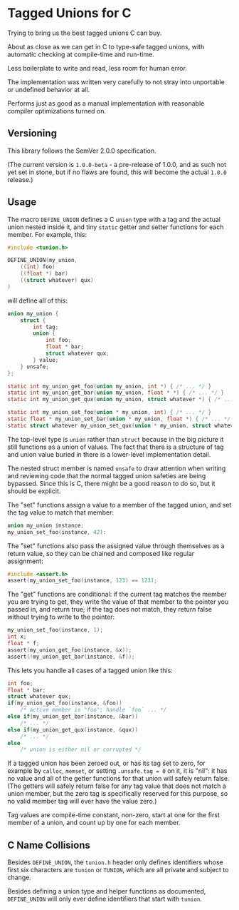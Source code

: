 # Tagged Unions for C

Trying to bring us the best tagged unions C can buy.

About as close as we can get in C to type-safe tagged unions,
with automatic checking at compile-time and run-time.

Less boilerplate to write and read, less room for human error.

The implementation was written very carefully to not
stray into unportable or undefined behavior at all.

Performs just as good as a manual implementation
with reasonable compiler optimizations turned on.


## Versioning

This library follows the SemVer 2.0.0 specification.

(The current version is `1.0.0-beta` - a pre-release of
1.0.0, and as such not yet set in stone, but if no flaws
are found, this will become the actual `1.0.0` release.)


## Usage

The macro `DEFINE_UNION` defines a C `union` type
with a tag and the actual union nested inside it,
and tiny `static` getter and setter functions for
each member. For example, this:

```c
#include <tunion.h>

DEFINE_UNION(my_union,
    ((int) foo)
    ((float *) bar)
    ((struct whatever) qux)
)
```

will define all of this:

```c
union my_union {
    struct {
        int tag;
        union {
            int foo;
            float * bar;
            struct whatever qux;
        } value;
    } unsafe;
};

static int my_union_get_foo(union my_union, int *) { /* ... */ }
static int my_union_get_bar(union my_union, float * *) { /* ... */ }
static int my_union_get_qux(union my_union, struct whatever *) { /* ... */ }

static int my_union_set_foo(union * my_union, int) { /* ... */ }
static float * my_union_set_bar(union * my_union, float *) { /* ... */ }
static struct whatever my_union_set_qux(union * my_union, struct whatever) { /* ... */ }
```

The top-level type is `union` rather than `struct` because in the
big picture it still functions as a union of values. The fact
that there is a structure of tag and union value buried in there
is a lower-level implementation detail.

The nested struct member is named `unsafe` to draw attention
when writing and reviewing code that the normal tagged union
safeties are being bypassed. Since this is C, there might be
a good reason to do so, but it should be explicit.

The "set" functions assign a value to a member of the tagged
union, and set the tag value to match that member:

```c
union my_union instance;
my_union_set_foo(instance, 42):
```

The "set" functions also pass the assigned value through
themselves as a return value, so they can be chained and
composed like regular assignment:

```c
#include <assert.h>
assert(my_union_set_foo(instance, 123) == 123);
```

The "get" functions are conditional: if the current tag
matches the member you are trying to get, they write
the value of that member to the pointer you passed in,
and return true; if the tag does not match, they return
false without trying to write to the pointer:

```c
my_union_set_foo(instance, 1);
int x;
float * f;
assert(my_union_get_foo(instance, &x));
assert(!my_union_get_bar(instance, &f));
```

This lets you handle all cases of a tagged union like this:

```c
int foo;
float * bar;
struct whatever qux;
if(my_union_get_foo(instance, &foo))
    /* active member is "foo"; handle `foo` ... */
else if(my_union_get_bar(instance, &bar))
    /* ... */
else if(my_union_get_qux(instance, &qux))
    /* ... */
else
    /* union is either nil or corrupted */
```

If a tagged union has been zeroed out, or has its tag set
to zero, for example by `calloc`, `memset`, or setting
`.unsafe.tag = 0` on it, it is "nil": it has no value and
all of the getter functions for that union will safely
return false. (The getters will safely return false for
any tag value that does not match a union member, but the
zero tag is specifically reserved for this purpose, so no
valid member tag will ever have the value zero.)

Tag values are compile-time constant, non-zero, start
at one for the first member of a union, and count up
by one for each member.


## C Name Collisions

Besides `DEFINE_UNION`, the `tunion.h` header only
defines identifiers whose first six characters are
`tunion` or `TUNION`, which are all private and
subject to change.

Besides defining a union type and helper functions
as documented, `DEFINE_UNION` will only ever
define identifiers that start with `tunion`.
